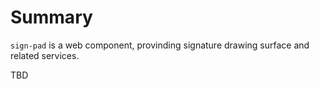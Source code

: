 # Summary

`sign-pad` is a web component, provinding signature drawing surface and related services.

TBD